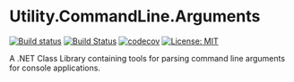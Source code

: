 # Utility.CommandLine.Arguments

[![Build status](https://ci.appveyor.com/api/projects/status/936bilffko47p63b?svg=true)](https://ci.appveyor.com/project/jpdillingham/utility-commandline-arguments)
[![Build Status](https://travis-ci.org/jpdillingham/Utility.CommandLine.Arguments.svg?branch=master)](https://travis-ci.org/jpdillingham/Utility.CommandLine.Arguments)
[![codecov](https://codecov.io/gh/jpdillingham/Utility.CommandLine.Arguments/branch/master/graph/badge.svg)](https://codecov.io/gh/jpdillingham/Utility.CommandLine.Arguments)
[![License: MIT](https://img.shields.io/badge/License-MIT-blue.svg)](https://github.com/jpdillingham/Utility.CommandLine.Arguments/blob/master/LICENSE)

A .NET Class Library containing tools for parsing command line arguments for console applications.


